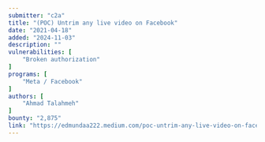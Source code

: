 ```yaml
---
submitter: "c2a"
title: "(POC) Untrim any live video on Facebook"
date: "2021-04-18"
added: "2024-11-03"
description: ""
vulnerabilities: [
    "Broken authorization"
]
programs: [
    "Meta / Facebook"
]
authors: [
    "Ahmad Talahmeh"
]
bounty: "2,875"
link: "https://edmundaa222.medium.com/poc-untrim-any-live-video-on-facebook-ad6b97bad7c0"
---
```




